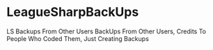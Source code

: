 LeagueSharpBackUps
==================

LS Backups From Other Users
BackUps From Other Users, Credits To People Who Coded Them, Just Creating Backups 
